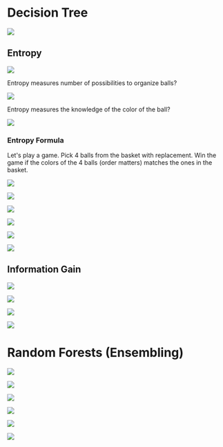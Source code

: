# Decision Tree

![](images/2020-03-29-23-01-28.png)

## Entropy
![](images/2020-03-29-23-02-43.png)

Entropy measures number of possibilities to organize balls?

![](images/2020-03-29-23-03-53.png)

Entropy measures the knowledge of the color of the ball?

![](images/2020-03-29-23-07-52.png)

### Entropy Formula

Let's play a game. Pick 4 balls from the basket with replacement. Win the game if the colors of the 4 balls (order matters) matches the ones in the basket.

![](images/2020-03-29-23-11-11.png)

![](images/2020-03-29-23-11-24.png)

![](images/2020-03-29-23-12-57.png)

![](images/2020-03-29-23-14-28.png)

![](images/2020-03-29-23-15-14.png)

![](images/2020-03-29-23-17-39.png)

## Information Gain

![](images/2020-03-29-23-19-05.png)

![](images/2020-03-29-23-19-49.png)

![](images/2020-03-29-23-21-13.png)

![](images/2020-03-30-13-01-27.png)

# Random Forests (Ensembling)

![](images/2020-03-30-19-32-27.png)

![](images/2020-03-30-19-32-49.png)

![](images/2020-03-30-19-35-52.png)

![](images/2020-03-30-19-38-05.png)

![](images/2020-03-30-19-39-35.png)

![](images/2020-03-30-19-40-57.png)